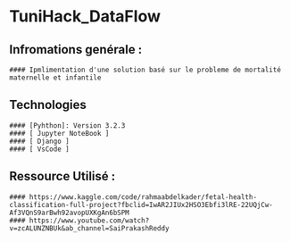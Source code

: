 # TuniHack_DataFlow

## Infromations genérale : 
    #### Ipmlimentation d'une solution basé sur le probleme de mortalité maternelle et infantile
    
## Technologies
    #### [Pyhthon]: Version 3.2.3
    #### [ Jupyter NoteBook ] 
    #### [ Django ]
    #### [ VsCode ]

## Ressource Utilisé : 
    #### https://www.kaggle.com/code/rahmaabdelkader/fetal-health-classification-full-project?fbclid=IwAR2JIUx2HSO3Ebfi3lRE-22UQjCw-Af3VQnS9arBwh92avopUXKgAn6bSPM
    #### https://www.youtube.com/watch?v=zcALUNZNBUk&ab_channel=SaiPrakashReddy
